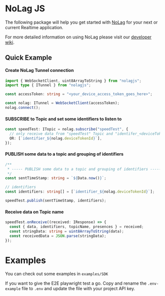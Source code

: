 # NoLag JS

The following package will help you get started with [NoLag](https://nolag.app) for your next or current Realtime application.

For more detailed information on using NoLag please visit our [developer wiki](https://developer.nolag.app/#introduction).

## Quick Example

#### Create NoLag Tunnel connection
```typescript
import { WebSocketClient, uint8ArrayToString } from "nolagjs";
import type { ITunnel } from "nolagjs";

const accessToken: string = "<your_device_access_token_goes_here>";

const nolag: ITunnel = WebSocketClient(accessToken);
nolag.connect();
```

#### SUBSCRIBE to Topic and set some identifiers to listen to
```typescript
const speedTest: ITopic = nolag.subscribe("speedTest", {
  // only receive data from "speedTest" Topic and "identifer_<deviceTokenId>" NQL identifer
  OR: [`identifier_${nolag.deviceTokenId}`],
});

```

#### PUBLISH some data to a topic and grouping of identifiers
```typescript
/**
 * ----- PUBLISH some data to a topic and grouping of identifiers -----
 */
const sentTimeStamp: string = `${Data.now()}`;

// identifiers
const identifiers: string[] = [`identifier_${nolag.deviceTokenId}`];

speedTest.publish(sentTimeStamp, identifiers);
```

#### Receive data on Topic name
```typescript
speedTest.onReceive((received: IResponse) => {
  const { data, identifiers, topicName, presences } = received;
  const stringData: string = uint8ArrayToString(data);
  const receivedData = JSON.parse(stringData);
});

```

# Examples
You can check out some examples in `examples/SDK`

If you want to give the E2E playwright test a go. Copy and rename the `.env-example` file to `.env` 
and update the file with your project API key.